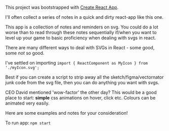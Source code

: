 This project was bootstrapped with [Create React App](https://github.com/facebook/create-react-app).

I'll often collect a series of notes in a quick and dirty react-app like this one.

This app is a collection of notes and reminders on svg. You could do a lot worse than to read through these notes sequentially if/when you want to level up your game to basic proficiency when dealing with svgs in react.

There are many different ways to deal with SVGs in React - some good, some _not_ so good.

I've settled on importing `import { ReactComponent as MyIcon } from './myIcon.svg';`


Best if you can create a script to strip away all the sketch/figma/vectornator junk code from the svg file, then you can do anything you want with svgs.

CEO David mentioned 'wow-factor' the other day? This would be a good place to start: **simple** css animations on hover, click etc. Colours can be animated very easily.


Here are some examples and notes for your consideration!

To run app:
 `npm start`
